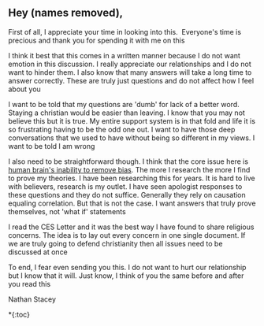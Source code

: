 ## Hey (names removed),

First of all, I appreciate your time in looking into this.  Everyone's time is precious and thank you for spending it with me on this

I think it best that this comes in a written manner because I do not want emotion in this discussion. I really appreciate our relationships and I do not want to hinder them. I also know that many answers will take a long time to answer correctly. These are truly just questions and do not affect how I feel about you

I want to be told that my questions are 'dumb' for lack of a better word. Staying a christian would be easier than leaving. I know that you may not believe this but it is true. My entire support system is in that fold and life it is so frustrating having to be the odd one out. I want to have those deep conversations that we used to have without being so different in my views. I want to be told I am wrong

I also need to be straightforward though. I think that the core issue here is [human brain's inability to remove bias](https://www.nature.com/articles/srep39589). The more I research the more I find to prove my theories. I have been researching this for years. It is hard to live with believers, research is my outlet. I have seen apologist responses to these questions and they do not suffice. Generally they rely on causation equaling correlation. But that is not the case. I want answers that truly prove themselves, not 'what if' statements 

I read the CES Letter and it was the best way I have found to share religious concerns. The idea is to lay out every concern in one single document. If we are truly going to defend christianity then all issues need to be discussed at once 

To end, I fear even sending you this. I do not want to hurt our relationship but I know that it will. Just know, I think of you the same before and after you read this


Nathan Stacey



*{:toc}
